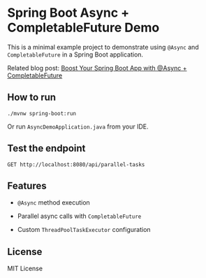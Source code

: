 # Spring Boot Async + CompletableFuture Demo

This is a minimal example project to demonstrate using `@Async` and `CompletableFuture` in a Spring Boot application.

Related blog post: [Boost Your Spring Boot App with @Async + CompletableFuture](#)  

## How to run

```
./mvnw spring-boot:run
```
Or run `AsyncDemoApplication.java` from your IDE.

## Test the endpoint

```
GET http://localhost:8080/api/parallel-tasks
```

## Features
- `@Async` method execution

- Parallel async calls with `CompletableFuture`

- Custom `ThreadPoolTaskExecutor` configuration

## License

MIT License

